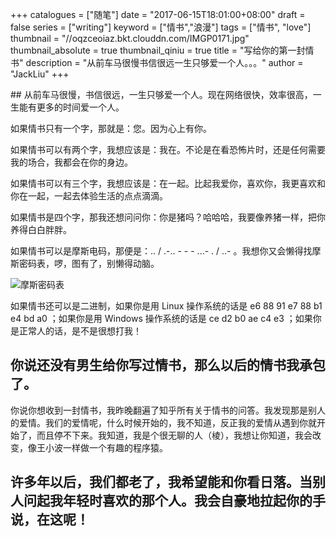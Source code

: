+++
catalogues = ["随笔"]
date = "2017-06-15T18:01:00+08:00"
draft = false
series = ["writing"]
keyword = ["情书","浪漫"]
tags = ["情书", "love"]
thumbnail = "//oqzceoiaz.bkt.clouddn.com/IMGP0171.jpg"
thumbnail_absolute = true
thumbnail_qiniu = true
title = "写给你的第一封情书"
description = "从前车马很慢书信很远一生只够爱一个人。。。"
author = "JackLiu"
+++
<div style="display:none;"><img src="http://oqzceoiaz.bkt.clouddn.com/300.jpg"/></div>
## 从前车马很慢，书信很远，一生只够爱一个人。现在网络很快，效率很高，一生能有更多的时间爱一个人。

如果情书只有一个字，那就是：您。因为心上有你。

如果情书可以有两个字，我想应该是：我在。不论是在看恐怖片时，还是任何需要我的场合，我都会在你的身边。

如果情书可以有三个字，我想应该是：在一起。比起我爱你，喜欢你，我更喜欢和你在一起，一起去体验生活的点点滴滴。

如果情书是四个字，那我还想问问你：你是猪吗？哈哈哈，我要像养猪一样，把你养得白白胖胖。

如果情书可以是摩斯电码，那便是：.. / .-..   - - -  ...-  .  / ..-  。我想你又会懒得找摩斯密码表，啰，图有了，别懒得动脑。

![摩斯密码表](http://oqzceoiaz.bkt.clouddn.com/d788d43f8794a4c2198cb8360df41bd5ad6e397b.jpg)

如果情书还可以是二进制，如果你是用 Linux 操作系统的话是 e6 88 91 e7 88 b1 e4 bd a0 ；如果你是用 Windows 操作系统的话是 ce d2 b0 ae c4 e3 ；如果你是正常人的话，是不是很想打我！

## 你说还没有男生给你写过情书，那么以后的情书我承包了。

你说你想收到一封情书，我昨晚翻遍了知乎所有关于情书的问答。我发现那是别人的爱情。我们的爱情呢，什么时候开始的，我不知道，反正我的爱情从遇到你就开始了，而且停不下来。我知道，我是个很无聊的人（棱），我想让你知道，我会改变，像王小波一样做一个有趣的程序猿。

## 许多年以后，我们都老了，我希望能和你看日落。当别人问起我年轻时喜欢的那个人。我会自豪地拉起你的手说，在这呢！
